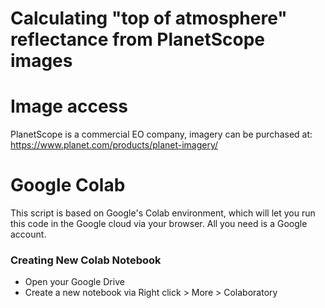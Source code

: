 # Calculating "top of atmosphere" reflectance from PlanetScope images

# Image access

PlanetScope is a commercial EO company, imagery can be purchased at:
https://www.planet.com/products/planet-imagery/


# Google Colab 

This script is based on Google's Colab environment, which will let you run this code in the Google cloud via your browser. All you need is a Google account. 

### Creating New Colab Notebook

* Open your Google Drive
* Create a new notebook via Right click > More > Colaboratory

